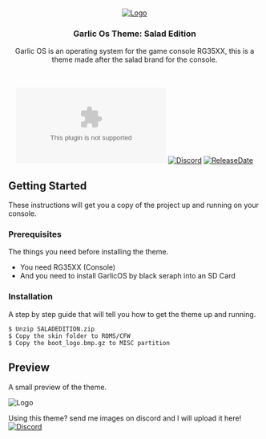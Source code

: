<br />
<p align="center">
  <a href="https://github.com/OugiFormula/GarlicOSaladEdition/">
    <img src="https://cdn.discordapp.com/attachments/864908713524330527/1079060560752156672/boot_logo.bmp" alt="Logo">
  </a>

  <h3 align="center">Garlic Os Theme: Salad Edition</h3>

  <p align="center">
    Garlic OS is an operating system for the game console RG35XX, this is a theme made after the salad brand for the console.
    <br />
    <br />
    <br />
  </p>
</p>

<div align="center">

  <a href="">[![Github all releases](https://img.shields.io/github/downloads/OugiFormula/GarlicOSaladEdition/SALADEDITION.zip)](https://GitHub.com/OugiFormula/GarlicOSaladEdition/releases/)</a>
  <a href="https://discord.com/invite/kXwKpsKuCB">![Discord](https://img.shields.io/discord/842050187178410034)</a>
  <a href="">![ReleaseDate](https://img.shields.io/github/release-date/OugiFormula/GarlicOSaladEdition)</a>

</div>


## Getting Started

These instructions will get you a copy of the project up and running on your console.

### Prerequisites

The things you need before installing the theme.

* You need RG35XX (Console)
* And you need to install GarlicOS by black seraph into an SD Card

### Installation

A step by step guide that will tell you how to get the theme up and running.

```
$ Unzip SALADEDITION.zip
$ Copy the skin folder to ROMS/CFW
$ Copy the boot_logo.bmp.gz to MISC partition
```

## Preview

A small preview of the theme.

<img src="https://cdn.discordapp.com/attachments/796879873914044486/1079056706778181683/preview.png" alt="Logo">

Using this theme? send me images on discord and I will upload it here!
<a href="https://discord.com/invite/kXwKpsKuCB">![Discord](https://img.shields.io/discord/842050187178410034)</a>
